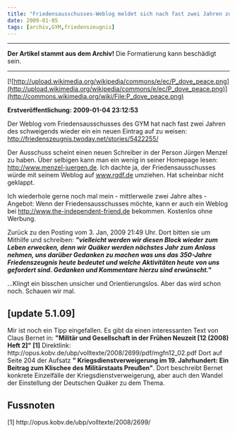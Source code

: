 ```yaml
---
title: "Friedensausschusses-Weblog meldet sich nach fast zwei Jahren zurück [update 5.1.09]"
date: 2009-01-05
tags: [archiv,GYM,friedenszeugnis]
---
```

<hr><b>Der Artikel stammt aus dem Archiv!</b> Die Formatierung kann beschädigt sein.<hr>

[![http://upload.wikimedia.org/wikipedia/commons/e/ec/P_dove_peace.png](http://upload.wikimedia.org/wikipedia/commons/e/ec/P_dove_peace.png)](http://commons.wikimedia.org/wiki/File:P_dove_peace.png)


<b>Erstveröffentlichung: 2009-01-04 23:12:53</b>

Der Weblog vom Friedensausschusses des GYM hat nach fast zwei Jahren des schweigends wieder ein ein neuen Eintrag auf zu weisen:
http://friedenszeugnis.twoday.net/stories/5422255/
<!--break-->
Der Ausschuss scheint einen neuen Schreiber in der Person  Jürgen Menzel zu haben. Über selbigen kann man ein wenig in seiner Homepage lesen: http://www.menzel-juergen.de. Ich dachte ja, der Friedensausschusses würde mit seinem Weblog auf www.rgdf.de umziehen. Hat scheinbar nicht geklappt. 

Ich wiederhole gerne noch mal mein - mittlerweile zwei Jahre altes - Angebot: Wenn der Friedensausschusses möchte, kann er auch ein Weblog bei http://www.the-independent-friend.de bekommen. Kostenlos ohne Werbung. 

Zurück zu den Posting vom 3. Jan, 2009 21:49 Uhr. Dort bitten sie um Mithilfe und schreiben:
<i><b>"vielleicht werden wir diesen Block wieder zum Leben erwecken, denn wir Quäker werden nächstes Jahr zum Anlass nehmen, uns darüber Gedanken zu machen was uns das 350-Jahre Friedenszeugnis heute bedeutet und welche Aktivitäten heute von uns gefordert sind. Gedanken und Kommentare hierzu sind erwünscht."</b></i>

...Klingt ein bisschen unsicher und Orientierungslos. Aber das wird schon noch. Schauen wir mal.

<h2>[update 5.1.09]</h2>
Mir ist noch ein Tipp eingefallen. Es gibt da einen interessanten Text von Claus Bernet in:
<b>"Militär und Gesellschaft in der Frühen Neuzeit [12 (2008) Heft 2]" [1]</b>
Direktlink: http://opus.kobv.de/ubp/volltexte/2008/2699/pdf/mgfn12_02.pdf
Dort auf Seite 204 der Aufsatz <b>" Kriegsdienstverweigerung im 19. Jahrhundert:
Ein Beitrag zum Klischee des Militärstaats Preußen"</b>. Dort beschreibt Bernet konkrete Einzelfälle der Kriegsdienstverweigerung, aber auch den Wandel der Einstellung der Deutschen Quäker zu dem Thema. 

<h2>Fussnoten</h2>
[1] http://opus.kobv.de/ubp/volltexte/2008/2699/
